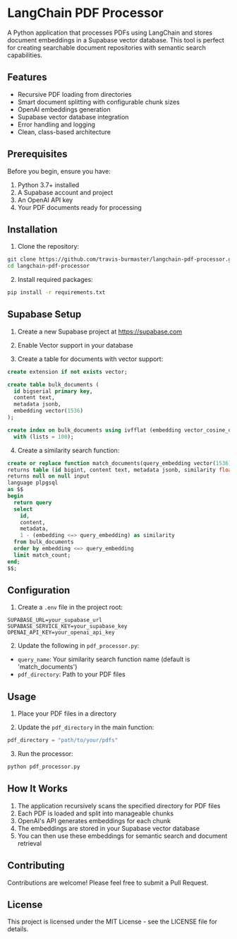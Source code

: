 # LangChain PDF Processor

A Python application that processes PDFs using LangChain and stores document embeddings in a Supabase vector database. This tool is perfect for creating searchable document repositories with semantic search capabilities.

## Features

- Recursive PDF loading from directories
- Smart document splitting with configurable chunk sizes
- OpenAI embeddings generation
- Supabase vector database integration
- Error handling and logging
- Clean, class-based architecture

## Prerequisites

Before you begin, ensure you have:

1. Python 3.7+ installed
2. A Supabase account and project
3. An OpenAI API key
4. Your PDF documents ready for processing

## Installation

1. Clone the repository:
```bash
git clone https://github.com/travis-burmaster/langchain-pdf-processor.git
cd langchain-pdf-processor
```

2. Install required packages:
```bash
pip install -r requirements.txt
```

## Supabase Setup

1. Create a new Supabase project at https://supabase.com

2. Enable Vector support in your database

3. Create a table for documents with vector support:
```sql
create extension if not exists vector;

create table bulk_documents (
  id bigserial primary key,
  content text,
  metadata jsonb,
  embedding vector(1536)
);

create index on bulk_documents using ivfflat (embedding vector_cosine_ops)
  with (lists = 100);
```

4. Create a similarity search function:
```sql
create or replace function match_documents(query_embedding vector(1536), match_count int)
returns table (id bigint, content text, metadata jsonb, similarity float)
returns null on null input
language plpgsql
as $$
begin
  return query
  select
    id,
    content,
    metadata,
    1 - (embedding <=> query_embedding) as similarity
  from bulk_documents
  order by embedding <=> query_embedding
  limit match_count;
end;
$$;
```

## Configuration

1. Create a `.env` file in the project root:
```
SUPABASE_URL=your_supabase_url
SUPABASE_SERVICE_KEY=your_supabase_key
OPENAI_API_KEY=your_openai_api_key
```

2. Update the following in `pdf_processor.py`:
- `query_name`: Your similarity search function name (default is 'match_documents')
- `pdf_directory`: Path to your PDF files

## Usage

1. Place your PDF files in a directory

2. Update the `pdf_directory` in the main function:
```python
pdf_directory = "path/to/your/pdfs"
```

3. Run the processor:
```bash
python pdf_processor.py
```

## How It Works

1. The application recursively scans the specified directory for PDF files
2. Each PDF is loaded and split into manageable chunks
3. OpenAI's API generates embeddings for each chunk
4. The embeddings are stored in your Supabase vector database
5. You can then use these embeddings for semantic search and document retrieval

## Contributing

Contributions are welcome! Please feel free to submit a Pull Request.

## License

This project is licensed under the MIT License - see the LICENSE file for details.